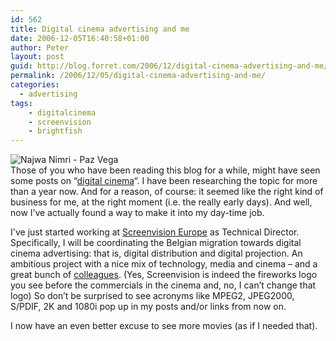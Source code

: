 ```yaml
---
id: 562
title: Digital cinema advertising and me
date: 2006-12-05T16:40:58+01:00
author: Peter
layout: post
guid: http://blog.forret.com/2006/12/digital-cinema-advertising-and-me/
permalink: /2006/12/05/digital-cinema-advertising-and-me/
categories:
  - advertising
tags:
    - digitalcinema
    - screenvision
    - brightfish
---
```

![Najwa Nimri - Paz Vega](http://static.flickr.com/41/77652226_1694fcc0a8.jpg)  
Those of you who have been reading this blog for a while, might have seen some posts on &#8220;[digital cinema](http://blog.forret.com/tag/digitalcinema/)&#8220;. I have been researching the topic for more than a year now. And for a reason, of course: it seemed like the right kind of business for me, at the right moment (i.e. the really early days). And well, now I&#8217;ve actually found a way to make it into my day-time job.

I've just started working at [Screenvision Europe](http://www.screenvisioneurope.com/site/eur/eur_index.php) as Technical Director. Specifically, I will be coordinating the Belgian migration towards digital cinema advertising: that is, digital distribution and digital projection. An ambitious project with a nice mix of technology, media and cinema &#8211; and a great bunch of [colleagues](http://www.screenvision.be). (Yes, Screenvision is indeed the fireworks logo you see before the commercials in the cinema and, no, I can&#8217;t change that logo) So don&#8217;t be surprised to see acronyms like MPEG2, JPEG2000, S/PDIF, 2K and 1080i pop up in my posts and/or links from now on. 

I now have an even better excuse to see more movies (as if I needed that).
